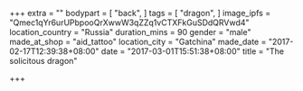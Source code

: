 +++
extra = ""
bodypart = [
  "back",
]
tags = [
  "dragon",
]
image_ipfs = "Qmec1qYr6urUPbpooQrXwwW3qZZq1vCTXFkGuSDdQRVwd4"
location_country = "Russia"
duration_mins = 90
gender = "male"
made_at_shop = "aid_tattoo"
location_city = "Gatchina"
made_date = "2017-02-17T12:39:38+08:00"
date = "2017-03-01T15:51:38+08:00"
title = "The solicitous dragon"

+++
